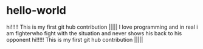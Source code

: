 # hello-world
hi!!!!! This is my first git hub contribution ||||| I love programming and in real i am fighterwho fight with the situation and never shows his back to his opponent
hi!!!!! This is my first git hub contribution |||||
